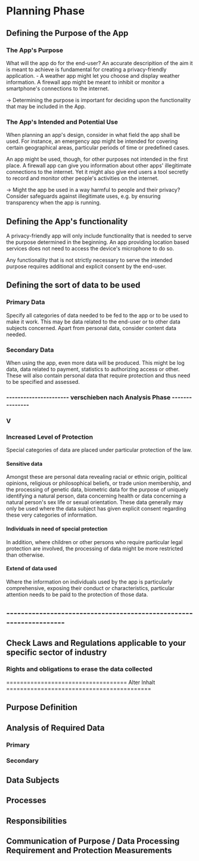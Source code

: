 # Planning Phase

## Defining the Purpose of the App

### The App's Purpose

What will the app do for the end-user? An accurate descripition of the aim it is meant to achieve is fundamental for creating a privacy-friendly application. - A weather app might let you choose and display weather information. A firewall app might be meant to inhibit or monitor a smartphone's connections to the internet.

-&gt; Determining the purpose is important for deciding upon the functionality that may be included in the App.

### The App's Intended and Potential Use

When planning an app's design, consider in what field the app shall be used. For instance, an emergency app might be intended for covering certain geographical areas, particular periods of time or predefined cases.

An app might be used, though, for other purposes not intended in the first place. A firewall app can give you information about other apps' illegitimate connections to the internet. Yet it might also give end users a tool secretly to record and monitor other people's activities on the internet.

-&gt; Might the app be used in a way harmful to people and their privacy? Consider safeguards against illegitimate uses, e.g. by ensuring transparency when the app is running.

## Defining the App's functionality

A privacy-friendly app will only include functionality that is needed to serve the purpose determined in the beginning. An app providing location based services does not need to access the device's microphone to do so.

Any functionality that is not strictly necessary to serve the intended purpose requires additional and explicit consent by the end-user.

## Defining the sort of data to be used

### Primary Data

Specify all categories of data needed to be fed to the app or to be used to make it work. This may be data related to the end-user or to other data subjects concerned. Apart from personal data, consider content data needed.

### Secondary Data

When using the app, even more data will be produced. This might be log data, data related to payment, statistics to authorizing access or other. These will also contain personal data that require protection and thus need to be specified and assessed.

### ---------------------- verschieben nach Analysis Phase ---------------

###                                                               V

### Increased Level of Protection

Special categories of data are placed under particular protection of the law.

#### Sensitive data

Amongst these are personal data revealing racial or ethnic origin, political opinions, religious or philosophical beliefs, or trade union membership, and the processing of genetic data, biometric data for the purpose of uniquely identifying a natural person, data concerning health or data concerning a natural person's sex life or sexual orientation. These data generally may only be used where the data subject has given explicit consent regarding these very categories of information.

#### Individuals in need of special protection

In addition, where children or other persons who require particular legal protection are involved, the processing of data might be more restricted than otherwise.

#### Extend of data used

Where the information on individuals used by the app is particularly comprehensive, exposing their conduct or characteristics, particular attention needs to be paid to the protection of those data.

## -------------------------------------------------------------------

## Check Laws and Regulations applicable to your specific sector of industry

### Rights and obligations to erase the data collected

=================================== Alter Inhalt ==========================================

## Purpose Definition

## Analysis of Required Data

### Primary

### Secondary

## Data Subjects

## Processes

## Responsibilities

## Communication of Purpose / Data Processing Requirement and Protection Measurements



